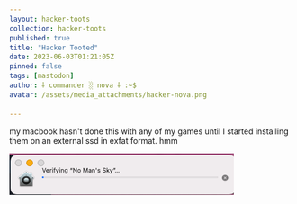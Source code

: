 ```yaml
---
layout: hacker-toots
collection: hacker-toots
published: true
title: "Hacker Tooted"
date: 2023-06-03T01:21:05Z
pinned: false
tags: [mastodon]
author: ⸸ commander ░ nova ⸸ :~$
avatar: /assets/media_attachments/hacker-nova.png

---
```


<p>my macbook hasn&#39;t done this with any of my games until I started installing them on an external ssd in exfat format. hmm</p>

![media](/assets/media_attachments/files/110/477/655/419/127/984/original/909264b3e176fa3e.png)
